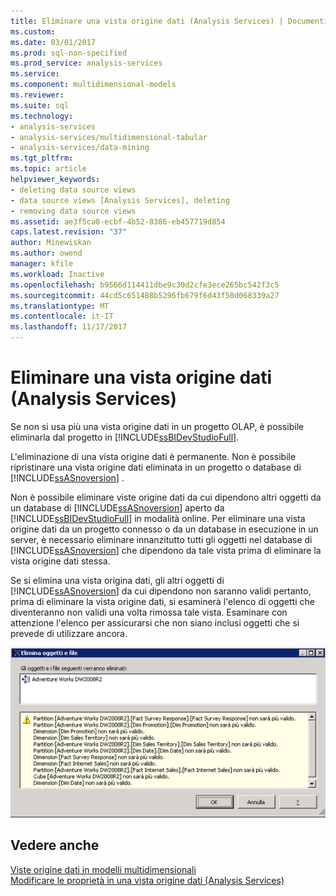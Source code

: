 ```yaml
---
title: Eliminare una vista origine dati (Analysis Services) | Documenti Microsoft
ms.custom: 
ms.date: 03/01/2017
ms.prod: sql-non-specified
ms.prod_service: analysis-services
ms.service: 
ms.component: multidimensional-models
ms.reviewer: 
ms.suite: sql
ms.technology:
- analysis-services
- analysis-services/multidimensional-tabular
- analysis-services/data-mining
ms.tgt_pltfrm: 
ms.topic: article
helpviewer_keywords:
- deleting data source views
- data source views [Analysis Services], deleting
- removing data source views
ms.assetid: ae3f5ca0-ecbf-4b52-8386-eb457719d854
caps.latest.revision: "37"
author: Minewiskan
ms.author: owend
manager: kfile
ms.workload: Inactive
ms.openlocfilehash: b9566d114411dbe9c30d2cfe3ece265bc542f3c5
ms.sourcegitcommit: 44cd5c651488b5296fb679f6d43f50d068339a27
ms.translationtype: MT
ms.contentlocale: it-IT
ms.lasthandoff: 11/17/2017
---
```

# <a name="delete-a-data-source-view-analysis-services"></a>Eliminare una vista origine dati (Analysis Services)
  Se non si usa più una vista origine dati in un progetto OLAP, è possibile eliminarla dal progetto in [!INCLUDE[ssBIDevStudioFull](../../includes/ssbidevstudiofull-md.md)].  
  
 L'eliminazione di una vista origine dati è permanente. Non è possibile ripristinare una vista origine dati eliminata in un progetto o database di [!INCLUDE[ssASnoversion](../../includes/ssasnoversion-md.md)] .  
  
 Non è possibile eliminare viste origine dati da cui dipendono altri oggetti da un database di [!INCLUDE[ssASnoversion](../../includes/ssasnoversion-md.md)] aperto da [!INCLUDE[ssBIDevStudioFull](../../includes/ssbidevstudiofull-md.md)] in modalità online. Per eliminare una vista origine dati da un progetto connesso o da un database in esecuzione in un server, è necessario eliminare innanzitutto tutti gli oggetti nel database di [!INCLUDE[ssASnoversion](../../includes/ssasnoversion-md.md)] che dipendono da tale vista prima di eliminare la vista origine dati stessa.  
  
 Se si elimina una vista origina dati, gli altri oggetti di [!INCLUDE[ssASnoversion](../../includes/ssasnoversion-md.md)] da cui dipendono non saranno validi pertanto, prima di eliminare la vista origine dati, si esaminerà l'elenco di oggetti che diventeranno non validi una volta rimossa tale vista. Esaminare con attenzione l'elenco per assicurarsi che non siano inclusi oggetti che si prevede di utilizzare ancora.  
  
 ![Eliminare la finestra di dialogo oggetti](../../analysis-services/multidimensional-models/media/ssas-olapdsv-deleteobjects.gif "la finestra di dialogo Elimina oggetti")  
  
## <a name="see-also"></a>Vedere anche  
 [Viste origine dati in modelli multidimensionali](../../analysis-services/multidimensional-models/data-source-views-in-multidimensional-models.md)   
 [Modificare le proprietà in una vista origine dati &#40;Analysis Services&#41;](../../analysis-services/multidimensional-models/change-properties-in-a-data-source-view-analysis-services.md)  
  
  

